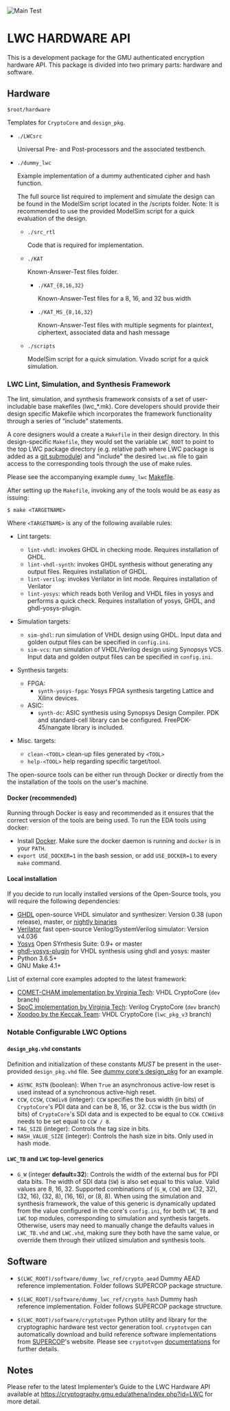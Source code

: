 ![Main Test](https://github.com/GMUCERG/LWC/workflows/Main%20Test/badge.svg?branch=dev)
# LWC HARDWARE API
This is a development package for the GMU authenticated encryption hardware API.
This package is divided into two primary parts: hardware and software.


## Hardware
`$root/hardware`

Templates for `CryptoCore` and `design_pkg`.

* `./LWCsrc`

    Universal Pre- and Post-processors and the associated testbench.
    
*  `./dummy_lwc`
   
    Example implementation of a dummy authenticated cipher and hash function. 

    The full source list required to implement and simulate the design can be found in the ModelSim script located in the /scripts folder.
    Note: It is recommended to use the provided ModelSim script for a quick evaluation of the design.

    * `./src_rtl`
   
        Code that is required for implementation.
        
    * `./KAT`
    
        Known-Answer-Test files folder.

        * `./KAT_{8,16,32}`
    
            Known-Answer-Test files for a 8, 16, and 32 bus width
           
        * `./KAT_MS_{8,16,32}`
    
            Known-Answer-Test files with multiple segments for
            plaintext, ciphertext, associated data and hash message


    * `./scripts`
    
        ModelSim script for a quick simulation.
        Vivado script for a quick simulation.

### LWC Lint, Simulation, and Synthesis Framework
The lint, simulation, and synthesis framework consists of a set of user-includable base makefiles (lwc_*.mk). 
Core developers should provide their design specific Makefile which incorporates the framework functionality 
through a series of “include” statements.

A core designers would a create a `Makefile` in their design directory. In this design-specific `Makefile`, they 
would set the variable `LWC_ROOT` to point to the top LWC package directory (e.g. relative path where LWC package is added as a 
[git submodule](https://git-scm.com/book/en/v2/Git-Tools-Submodules)) and "include" the desired `lwc.mk` file to 
gain access to the corresponding tools through the use of make rules. 

Please see the accompanying example `dummy_lwc` [Makefile](hardware/dummy_lwc/src_rtl/Makefile).

After setting up the `Makefile`, invoking any of the tools would be as easy as issuing:

`$ make <TARGETNAME>`

Where `<TARGETNAME>` is any of the following available rules:


- Lint targets:
    - `lint-vhdl`: invokes GHDL in checking mode. Requires installation of GHDL.
    - `lint-vhdl-synth`: invokes GHDL synthesis without generating any output files. Requires installation of GHDL.
    - `lint-verilog`: invokes Verilator in lint mode. Requires installation of Verilator
    - `lint-yosys`: which reads both Verilog and VHDL files in yosys and performs a quick check. Requires installation of yosys, GHDL, and ghdl-yosys-plugin.

- Simulation targets:
    - `sim-ghdl`: run simulation of VHDL design using GHDL. Input data and golden output files can be specified in `config.ini`.
    - `sim-vcs`: run simulation of VHDL/Verilog design using Synopsys VCS. Input data and golden output files can be specified in `config.ini`.

- Synthesis targets:
  - FPGA:
    - `synth-yosys-fpga`: Yosys FPGA synthesis targeting Lattice and Xilinx devices.
  - ASIC:
    - `synth-dc`: ASIC synthesis using Synopsys Design Compiler. PDK and standard-cell library can be configured. FreePDK-45/nangate library is included.

- Misc. targets:
  - `clean-<TOOL>` clean-up files generated by `<TOOL>`
  - `help-<TOOL>` help regarding specific target/tool.



The open-source tools can be either run through Docker or directly from the the installation of the tools on the user's machine.

#### Docker (recommended)
Running through Docker is easy and recommended as it ensures that the correct version of the tools are being used.
To run the EDA tools using docker:
  - Install [Docker](https://docs.docker.com/get-docker/). Make sure the docker daemon is running and `docker` is in your `PATH`.
  - `export USE_DOCKER=1` in the bash session, or add `USE_DOCKER=1` to every `make` command.

#### Local installation
If you decide to run locally installed versions of the Open-Source tools, you will require the following dependencies:
  - [GHDL](https://github.com/ghdl/ghdl) open-source VHDL simulator and synthesizer: Version 0.38 (upon release), master, or [nightly binaries](https://github.com/ghdl/ghdl/releases/tag/nightly)
  - [Verilator](https://github.com/verilator/verilator) fast open-source Verilog/SystemVerilog simulator: Version v4.036
  - [Yosys](https://github.com/YosysHQ/yosys) Open SYnthesis Suite: 0.9+ or master
  - [ghdl-yosys-plugin](https://github.com/ghdl/ghdl-yosys-plugin) for VHDL synthesis using ghdl and yosys: master
  - Python 3.6.5+
  - GNU Make 4.1+


List of external core examples adopted to the latest framework:
- [COMET-CHAM implementation by Virginia Tech](https://github.com/kammoh/comet_cham_lwc_v2/tree/dev): VHDL CryptoCore (`dev` branch)
- [SpoC implementation by Virginia Tech](https://github.com/kammoh/spoc_lwc/tree/dev): Verilog CryptoCore (`dev` branch)
- [Xoodoo by the Keccak Team](https://github.com/kammoh/Xoodoo/tree/lwc_pkg_v3): VHDL CryptoCore (`lwc_pkg_v3` branch)

### Notable Configurable LWC Options

#### `design_pkg.vhd` constants
Definition and initialization of these constants _MUST_ be present in the user-provided `design_pkg.vhd` file. See [dummy core's design_pkg](hardware/dummy_lwc/src_rtl/design_pkg.vhd) for an example.
- `ASYNC_RSTN` (boolean): When `True` an asynchronous active-low reset is used instead of a synchronous active-high reset.
- `CCW`, `CCSW`, `CCWdiv8` (integer): `CCW` specifies the bus width (in bits) of `CryptoCore`'s PDI data and can be 8, 16, or 32. 
  `CCSW` is the bus width (in bits) of `CryptoCore`'s SDI data and is expected to be equal to `CCW`.
  `CCWdiv8` needs to be set equal to `CCW / 8`.
- `TAG_SIZE` (integer): Controls the tag size in bits.
- `HASH_VALUE_SIZE` (integer): Controls the hash size in bits. Only used in hash mode.
 
#### `LWC_TB` and `LWC` top-level generics
- `G_W` (integer **default=32**): Controls the width of the external bus for PDI data bits.
  The width of SDI data (`SW`) is also set equal to this value.
  Valid values are 8, 16, 32.
  Supported combinations of (`G_W`, `CCW`) are (32, 32), (32, 16), (32, 8), (16, 16), or (8, 8).
  When using the simulation and synthesis framework, the value of this generic is dynamically updated from the value configured in the core's `config.ini`, 
  for both `LWC_TB` and `LWC` top modules, corresponding to simulation and synthesis targets. 
  Otherwise, users may need to manually change the defaults values in `LWC_TB.vhd` and `LWC.vhd`, making sure they both have the same value, or override them through their utilized simulation and synthesis tools.





## Software

* `$(LWC_ROOT)/software/dummy_lwc_ref/crypto_aead`
  Dummy AEAD reference implementation.
  Folder follows SUPERCOP package structure.
    
* `$(LWC_ROOT)/software/dummy_lwc_ref/crypto_hash`
  Dummy hash reference implementation.
  Folder follows SUPERCOP package structure. 
  
* `$(LWC_ROOT)/software/cryptotvgen`
  Python utility and library for the cryptographic hardware test vector generation tool.
  `cryptotvgen` can automatically download and build reference software implementations from [SUPERCOP](https://bench.cr.yp.to/supercop.html)'s website.
  Please see `cryptotvgen` [documentations](./software/cryptotvgen/README.md) for further details.


## Notes
Please refer to the latest Implementer’s Guide to the LWC Hardware API
available at https://cryptography.gmu.edu/athena/index.php?id=LWC
for more detail.
